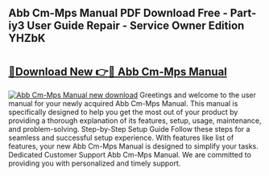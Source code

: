 ## Abb Cm-Mps Manual PDF Download Free - Part-iy3 User Guide Repair - Service Owner Edition YHZbK

# <h2><a href="http://bc20467.oget.top/?id=Abb+Cm-Mps+Manual">🔗Download New 👉🔴 Abb Cm-Mps Manual</a></h2>

[![Abb Cm-Mps Manual new download](https://i.imgur.com/5g1atiW.png)](http://bc20467.oget.top/?id=Abb+Cm-Mps+Manual)
Greetings and welcome to the user manual for your newly acquired Abb Cm-Mps Manual. This manual is specifically designed to help you get the most out of your product by providing a thorough explanation of its features, setup, usage, maintenance, and problem-solving. Step-by-Step Setup Guide Follow these steps for a seamless and successful setup experience. With features like list of features, your new Abb Cm-Mps Manual is designed to simplify your tasks. Dedicated Customer Support Abb Cm-Mps Manual. We are committed to providing you with personalized and timely support.
